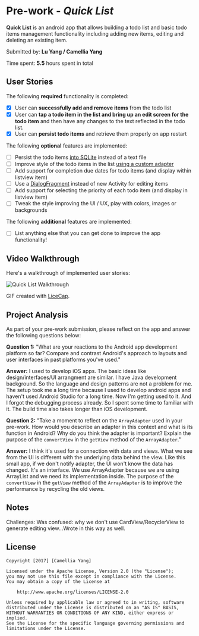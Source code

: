 # Pre-work - *Quick List*

**Quick List** is an android app that allows building a todo list and basic todo items management functionality including adding new items, editing and deleting an existing item.

Submitted by: **Lu Yang / Camellia Yang**

Time spent: **5.5** hours spent in total

## User Stories

The following **required** functionality is completed:

* [x] User can **successfully add and remove items** from the todo list
* [x] User can **tap a todo item in the list and bring up an edit screen for the todo item** and then have any changes to the text reflected in the todo list.
* [x] User can **persist todo items** and retrieve them properly on app restart

The following **optional** features are implemented:

* [ ] Persist the todo items [into SQLite](http://guides.codepath.com/android/Persisting-Data-to-the-Device#sqlite) instead of a text file
* [ ] Improve style of the todo items in the list [using a custom adapter](http://guides.codepath.com/android/Using-an-ArrayAdapter-with-ListView)
* [ ] Add support for completion due dates for todo items (and display within listview item)
* [ ] Use a [DialogFragment](http://guides.codepath.com/android/Using-DialogFragment) instead of new Activity for editing items
* [ ] Add support for selecting the priority of each todo item (and display in listview item)
* [ ] Tweak the style improving the UI / UX, play with colors, images or backgrounds

The following **additional** features are implemented:

* [ ] List anything else that you can get done to improve the app functionality!

## Video Walkthrough

Here's a walkthrough of implemented user stories:

<img src='http://i.imgur.com/Eqf6qeg.gif' title='Quick List Walkthrough' width='' alt='Quick List Walkthrough' />

GIF created with [LiceCap](http://www.cockos.com/licecap/).

## Project Analysis

As part of your pre-work submission, please reflect on the app and answer the following questions below:

**Question 1:** "What are your reactions to the Android app development platform so far? Compare and contrast Android's approach to layouts and user interfaces in past platforms you've used."

**Answer:** 
I used to develop iOS apps. The basic ideas like design/interfaces/UI arrangment are similar. 
I have Java development background. So the language and design patterns are not a problem for me. The setup took me a long time because I used to develop android apps and haven't used Android Studio for a long time. Now I'm getting used to it. And I forgot the debugging process already. So I spent some time to familiar with it. The build time also takes longer than iOS development. 

**Question 2:** "Take a moment to reflect on the `ArrayAdapter` used in your pre-work. How would you describe an adapter in this context and what is its function in Android? Why do you think the adapter is important? Explain the purpose of the `convertView` in the `getView` method of the `ArrayAdapter`."

**Answer:** 
I think it's used for a connection with data and views. What we see from the UI is different with the underlying data behind the view. Like this small app, if we don't notify adapter, the UI won't know the data has changed. It's an interface. We use ArrayAdapter because we are using ArrayList and we need its implementation inside. The purpose of the `convertView` in the `getView` method of the `ArrayAdapter` is to improve the performance by recycling the old views.

## Notes

Challenges: Was confused: why we don't use CardView/RecyclerView to generate editing view...Wrote in this way as well.

## License

    Copyright [2017] [Camellia Yang]

    Licensed under the Apache License, Version 2.0 (the "License");
    you may not use this file except in compliance with the License.
    You may obtain a copy of the License at

        http://www.apache.org/licenses/LICENSE-2.0

    Unless required by applicable law or agreed to in writing, software
    distributed under the License is distributed on an "AS IS" BASIS,
    WITHOUT WARRANTIES OR CONDITIONS OF ANY KIND, either express or implied.
    See the License for the specific language governing permissions and
    limitations under the License.
